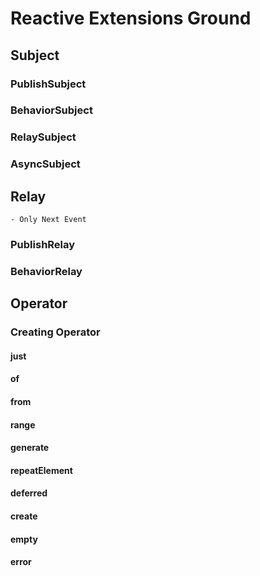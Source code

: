 # Reactive Extensions Ground

## Subject

### PublishSubject

### BehaviorSubject

### RelaySubject

### AsyncSubject

## Relay

    - Only Next Event

### PublishRelay

### BehaviorRelay

## Operator

### Creating Operator

#### just

#### of

#### from

#### range

#### generate

#### repeatElement

#### deferred

#### create

#### empty

#### error
